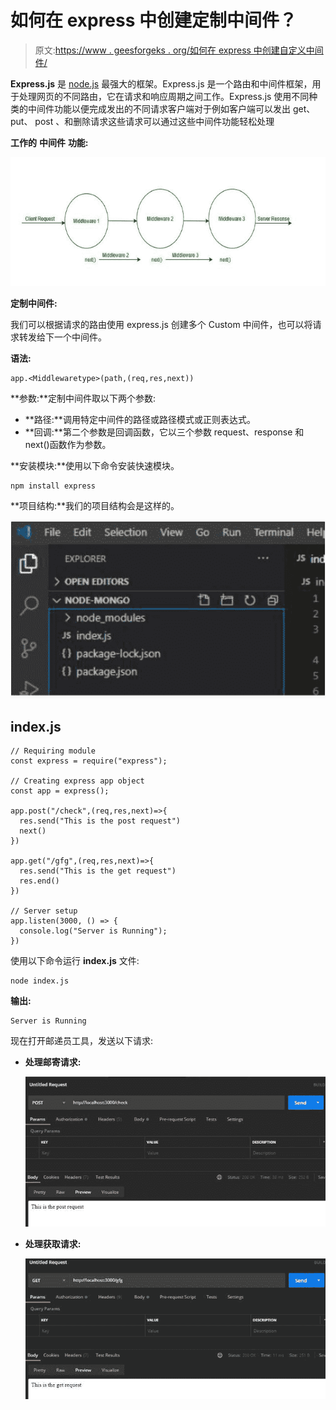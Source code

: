 # 如何在 express 中创建定制中间件？

> 原文:[https://www . geesforgeks . org/如何在 express 中创建自定义中间件/](https://www.geeksforgeeks.org/how-to-create-custom-middleware-in-express/)

**Express.js** 是 [node.js](https://www.geeksforgeeks.org/working-of-express-js-middleware-and-its-benefits/) 最强大的框架。Express.js 是一个路由和中间件框架，用于处理网页的不同路由，它在请求和响应周期之间工作。Express.js 使用不同种类的中间件功能以便完成发出的不同请求客户端对于例如客户端可以发出 get、 put、 post 、和删除请求这些请求可以通过这些中间件功能轻松处理

**工作的** **中间件** **功能:**

![](img/dd781d8749a4ffc38c006e9da1a7a8a1.png)

**定制中间件:**

我们可以根据请求的路由使用 express.js 创建多个 Custom 中间件，也可以将请求转发给下一个中间件。

**语法:**

```
app.<Middlewaretype>(path,(req,res,next))
```

**参数:**定制中间件取以下两个参数:

*   **路径:**调用特定中间件的路径或路径模式或正则表达式。
*   **回调:**第二个参数是回调函数，它以三个参数 request、response 和 next()函数作为参数。

**安装模块:**使用以下命令安装快速模块。

```
npm install express
```

**项目结构:**我们的项目结构会是这样的。

![](img/d2312c8a3bef348413d47abc45f72213.png)

## index.js

```
// Requiring module 
const express = require("express"); 

// Creating express app object 
const app = express(); 

app.post("/check",(req,res,next)=>{
  res.send("This is the post request")
  next()
})

app.get("/gfg",(req,res,next)=>{
  res.send("This is the get request")
  res.end()
})

// Server setup 
app.listen(3000, () => { 
  console.log("Server is Running"); 
})
```

使用以下命令运行 **index.js** 文件:

```
node index.js
```

**输出:**

```
Server is Running
```

现在打开邮递员工具，发送以下请求:

*   **处理邮寄请求:**

    ![](img/b0cff00d7259b0c601eb3aea2082c126.png)

*   **处理获取请求:**

    ![](img/ff7d330d3bebd1e22d87206c4179508c.png)